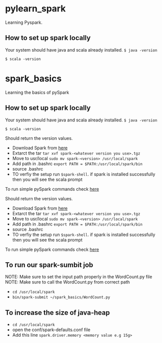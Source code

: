 # pylearn_spark
Learning Pyspark.

## How to set up spark locally
Your system should have java and scala already installed. 
`$ java -version`

`$ scala -version` 
# spark_basics
Learning the basics of pySpark

## How to set up spark locally
Your system should have java and scala already installed. 
`$ java -version`

`$ scala -version` 

Should return the version values.

* Download Spark from [here](https://spark.apache.org/downloads.html) 
* Extarct the tar `tar xvf spark-<whatever version you use>.tgz`
* Move to usr/local `sudo mv spark-<version> /usr/local/spark`
* Add path in .bashrc `export PATH = $PATH:/usr/local/spark/bin`
* source .bashrc
* TO verfiy the setup run `$spark-shell`. if spark is installed successfully then you will see the scala prompt

To run simple pySpark commands check [here](http://spark.apache.org/docs/latest/quick-start.html)

Should return the version values.

* Download Spark from [here](https://spark.apache.org/downloads.html) 
* Extarct the tar `tar xvf spark-<whatever version you use>.tgz`
* Move to usr/local `sudo mv spark-<version> /usr/local/spark`
* Add path in .bashrc `export PATH = $PATH:/usr/local/spark/bin`
* source .bashrc
* TO verfiy the setup run `$spark-shell`. if spark is installed successfully then you will see the scala prompt

To run simple pySpark commands check [here](http://spark.apache.org/docs/latest/quick-start.html)

## To run our spark-sumbit job

NOTE: Make sure to set the input path properly in the WordCount.py file
NOTE: Make sure to call the WordCount.py from correct path

* `cd /usr/local/spark`
* `bin/spark-submit ~/spark_basics/WordCount.py`

## To increase the size of java-heap
* `cd /usr/local/spark`
* open the conf/spark-defaults.conf file
* Add this line `spark.driver.memory <memory value e.g 15g>`
